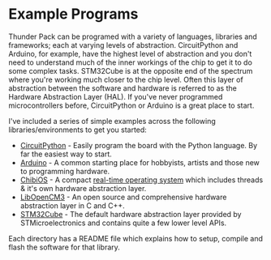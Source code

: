 # Example Programs

Thunder Pack can be programed with a variety of languages, libraries and frameworks; each at varying levels of abstraction. CircuitPython and Arduino, for example, have the highest level of abstraction and you don't need to understand much of the inner workings of the chip to get it to do some complex tasks. STM32Cube is at the opposite end of the spectrum where you're working much closer to the chip level. Often this layer of abstraction between the software and hardware is referred to as the Hardware Abstraction Layer (HAL). If you've never programmed microcontrollers before, CircuitPython or Arduino is a great place to start.

I've included a series of simple examples across the following libraries/environments to get you started:

* [CircuitPython](./CircuitPython) - Easily program the board with the Python language. By far the easiest way to start.
* [Arduino](./Arduino) - A common starting place for hobbyists, artists and those new to programming hardware.
* [ChibiOS](./ChibiOS) - A compact [real-time operating system](https://en.wikipedia.org/wiki/Real-time_operating_system) which includes threads & it's own hardware abstraction layer.
* [LibOpenCM3](./libopencm3) - An open source and comprehensive hardware abstraction layer in C and C++.
* [STM32Cube](./STM32Cube) - The default hardware abstraction layer provided by STMicroelectronics and contains quite a few lower level APIs.

Each directory has a README file which explains how to setup, compile and flash the software for that library.
